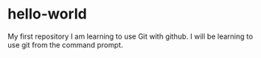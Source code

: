 # hello-world
My first repository
I am learning to use Git with github. I will be learning to use git from the command prompt.
